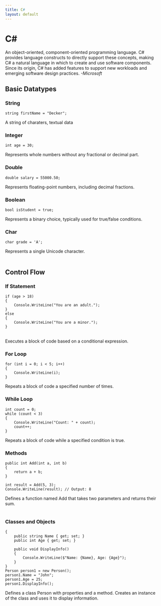 ```yaml
---
title: C#
layout: default
---
```


# C#
An object-oriented, component-oriented programming language. C# provides language constructs to directly support these concepts, making C# a natural language in which to create and use software components. Since its origin, C# has added features to support new workloads and emerging software design practices. *-Microsoft*

## Basic Datatypes

### String
```
string firstName = "Decker";
```
A string of charaters, textual data
<br>
### Integer
```
int age = 30;
```
Represents whole numbers without any fractional or decimal part.
<br>
### Double
```
double salary = 55000.50;
```
Represents floating-point numbers, including decimal fractions.
<br>
### Boolean
```
bool isStudent = true;
```
Represents a binary choice, typically used for true/false conditions.
<br>
### Char
```
char grade = 'A';
```
Represents a single Unicode character.
<br><br>

## Control Flow
### If Statement
```
if (age > 18)
{
    Console.WriteLine("You are an adult.");
}
else
{
    Console.WriteLine("You are a minor.");
}
```
<br>
Executes a block of code based on a conditional expression.

### For Loop
```
for (int i = 0; i < 5; i++)
{
    Console.WriteLine(i);
}
```
Repeats a block of code a specified number of times.

### While Loop
```
int count = 0;
while (count < 3)
{
    Console.WriteLine("Count: " + count);
    count++;
}
```
Repeats a block of code while a specified condition is true.

### Methods
```
public int Add(int a, int b)
{
    return a + b;
}

int result = Add(5, 3);
Console.WriteLine(result); // Output: 8
```
Defines a function named Add that takes two parameters and returns their sum.<br><br>

### Classes and Objects
```public class Person
{
    public string Name { get; set; }
    public int Age { get; set; }

    public void DisplayInfo()
    {
        Console.WriteLine($"Name: {Name}, Age: {Age}");
    }
}
Person person1 = new Person();
person1.Name = "John";
person1.Age = 25;
person1.DisplayInfo();
```
Defines a class Person with properties and a method. Creates an instance of the class and uses it to display information.
